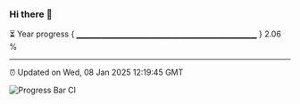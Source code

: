 ### Hi there 👋

⏳ Year progress { ▁▁▁▁▁▁▁▁▁▁▁▁▁▁▁▁▁▁▁▁▁▁▁▁▁▁▁▁▁▁ } 2.06 %

---

⏰ Updated on Wed, 08 Jan 2025 12:19:45 GMT

![Progress Bar CI](https://github.com/Shyam-Makwana/GitHub-Actions-Demo/workflows/Progress%20Bar%20CI/badge.svg)
